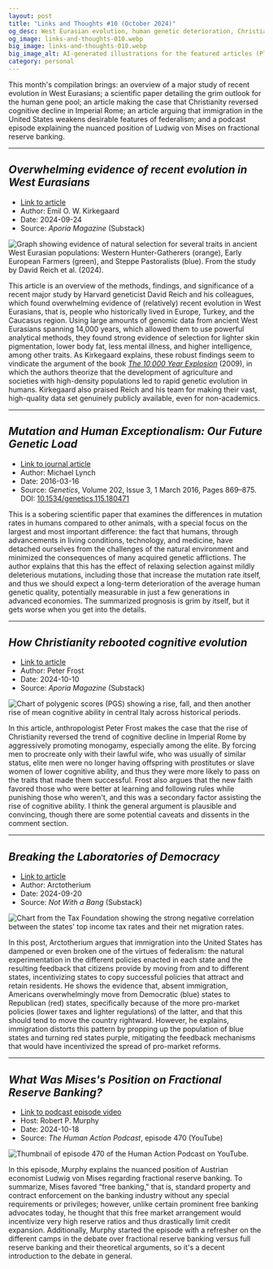 ```yaml
---
layout: post
title: "Links and Thoughts #10 (October 2024)"
og_desc: West Eurasian evolution, human genetic deterioration, Christianity and cognitive evolution, immigration and federalism, and Mises on fractional reserve banking.
og_image: links-and-thoughts-010.webp
big_image: links-and-thoughts-010.webp
big_image_alt: AI-generated illustrations for the featured articles (Playground v2.5).
category: personal
---
```


This month's compilation brings: an overview of a major study of recent evolution in West Eurasians; a scientific paper detailing the grim outlook for the human gene pool; an article making the case that Christianity reversed cognitive decline in Imperial Rome; an article arguing that immigration in the United States weakens desirable features of federalism; and a podcast episode explaining the nuanced position of Ludwig von Mises on fractional reserve banking.

---

## _Overwhelming evidence of recent evolution in West Eurasians_

- [Link to article](https://www.aporiamagazine.com/p/overwhelming-evidence-of-recent-evolution)
- Author: Emil O. W. Kirkegaard
- Date: 2024-09-24
- Source: _Aporia Magazine_ (Substack)

<img class="w-100" src="https://substackcdn.com/image/fetch/f_auto,q_auto:good,fl_progressive:steep/https%3A%2F%2Fsubstack-post-media.s3.amazonaws.com%2Fpublic%2Fimages%2F8a916b4d-cb84-4787-a084-31c51789514d_1452x1086.png" alt="Graph showing evidence of natural selection for several traits in ancient West Eurasian populations: Western Hunter-Gatherers (orange), Early European Farmers (green), and Steppe Pastoralists (blue). From the study by David Reich et al. (2024)."/>

This article is an overview of the methods, findings, and significance of a recent major study by Harvard geneticist David Reich and his colleagues, which found overwhelming evidence of (relatively) recent evolution in West Eurasians, that is, people who historically lived in Europe, Turkey, and the Caucasus region. Using large amounts of genomic data from ancient West Eurasians spanning 14,000 years, which allowed them to use powerful analytical methods, they found strong evidence of selection for lighter skin pigmentation, lower body fat, less mental illness, and higher intelligence, among other traits. As Kirkegaard explains, these robust findings seem to vindicate the argument of the book [_The 10,000 Year Explosion_](https://a.co/d/6vWhwSk) (2009), in which the authors theorize that the development of agriculture and societies with high-density populations led to rapid genetic evolution in humans. Kirkegaard also praised Reich and his team for making their vast, high-quality data set genuinely publicly available, even for non-academics.

---

## _Mutation and Human Exceptionalism: Our Future Genetic Load_

- [Link to journal article](https://academic.oup.com/genetics/article/202/3/869/5930150)
- Author: Michael Lynch
- Date: 2016-03-16
- Source: _Genetics_, Volume 202, Issue 3, 1 March 2016, Pages 869–875. DOI: [10.1534/genetics.115.180471](https://doi.org/10.1534/genetics.115.180471)


This is a sobering scientific paper that examines the differences in mutation rates in humans compared to other animals, with a special focus on the largest and most important difference: the fact that humans, through advancements in living conditions, technology, and medicine, have detached ourselves from the challenges of the natural environment and minimized the consequences of many acquired genetic afflictions. The author explains that this has the effect of relaxing selection against mildly deleterious mutations, including those that increase the mutation rate itself, and thus we should expect a long-term deterioration of the average human genetic quality, potentially measurable in just a few generations in advanced economies. The summarized prognosis is grim by itself, but it gets worse when you get into the details.

---

## _How Christianity rebooted cognitive evolution_

- [Link to article](https://www.aporiamagazine.com/p/how-christianity-rebooted-cognitive)
- Author: Peter Frost
- Date: 2024-10-10
- Source: _Aporia Magazine_ (Substack)

<img class="w-100" src="https://substackcdn.com/image/fetch/f_auto,q_auto:good,fl_progressive:steep/https%3A%2F%2Fsubstack-post-media.s3.amazonaws.com%2Fpublic%2Fimages%2F9245b496-4ffa-4303-9461-d9ab61c44d73_1544x1103.png" alt="Chart of polygenic scores (PGS) showing a rise, fall, and then another rise of mean cognitive ability in central Italy across historical periods."/>

In this article, anthropologist Peter Frost makes the case that the rise of Christianity reversed the trend of cognitive decline in Imperial Rome by aggressively promoting monogamy, especially among the elite. By forcing men to procreate only with their lawful wife, who was usually of similar status, elite men were no longer having offspring with prostitutes or slave women of lower cognitive ability, and thus they were more likely to pass on the traits that made them successful. Frost also argues that the new faith favored those who were better at learning and following rules while punishing those who weren't, and this was a secondary factor assisting the rise of cognitive ability. I think the general argument is plausible and convincing, though there are some potential caveats and dissents in the comment section.

---

## _Breaking the Laboratories of Democracy_

- [Link to article](https://arctotherium.substack.com/p/breaking-the-laboratories-of-democracy)
- Author: Arctotherium
- Date: 2024-09-20
- Source: _Not With a Bang_ (Substack)

<img class="w-100" src="https://substackcdn.com/image/fetch/f_auto,q_auto:good,fl_progressive:steep/https%3A%2F%2Fsubstack-post-media.s3.amazonaws.com%2Fpublic%2Fimages%2F0fa807c7-1468-403f-87aa-83f93eb754d2_1220x1062.png" alt="Chart from the Tax Foundation showing the strong negative correlation between the states' top income tax rates and their net migration rates."/>

In this post, Arctotherium argues that immigration into the United States has dampened or even broken one of the virtues of federalism: the natural experimentation in the different policies enacted in each state and the resulting feedback that citizens provide by moving from and to different states, incentivizing states to copy successful policies that attract and retain residents. He shows the evidence that, absent immigration, Americans overwhelmingly move from Democratic (blue) states to Republican (red) states, specifically because of the more pro-market policies (lower taxes and lighter regulations) of the latter, and that this should tend to move the country rightward. However, he explains, immigration distorts this pattern by propping up the population of blue states and turning red states purple, mitigating the feedback mechanisms that would have incentivized the spread of pro-market reforms.

---

## _What Was Mises's Position on Fractional Reserve Banking?_

- [Link to podcast episode video](https://www.youtube.com/watch?v=sf0bYDo5RWs)
- Host: Robert P. Murphy
- Date: 2024-10-18
- Source: _The Human Action Podcast_, episode 470 (YouTube)

<img class="w-100" src="https://i.ytimg.com/vi/sf0bYDo5RWs/maxresdefault.jpg" alt="Thumbnail of episode 470 of the Human Action Podcast on YouTube."/>

In this episode, Murphy explains the nuanced position of Austrian economist Ludwig von Mises regarding fractional reserve banking. To summarize, Mises favored “free banking," that is, standard property and contract enforcement on the banking industry without any special requirements or privileges; however, unlike certain prominent free banking advocates today, he thought that this free market arrangement would incentivize very high reserve ratios and thus drastically limit credit expansion. Additionally, Murphy started the episode with a refresher on the different camps in the debate over fractional reserve banking versus full reserve banking and their theoretical arguments, so it's a decent introduction to the debate in general.
